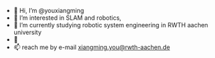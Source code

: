 - 👋 Hi, I’m @youxiangming
- 👀 I’m interested in SLAM and robotics, 
- 🌱 I’m currently studying robotic system engineering in RWTH aachen university
- 💞️ 
- 📫 reach me by e-mail xiangming.you@rwth-aachen.de

<!---
youxiangming/youxiangming is a ✨ special ✨ repository because its `README.md` (this file) appears on your GitHub profile.
You can click the Preview link to take a look at your changes.
--->

